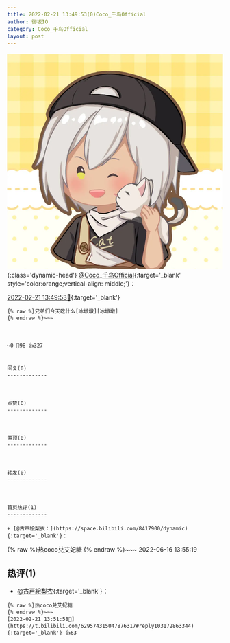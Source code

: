 ```yaml
---
title: 2022-02-21 13:49:53(0)Coco_千鸟Official
author: 御坂IO
category: Coco_千鸟Official
layout: post
---
```


![img](/images/85e485bc0dbd0cde4d15f24d7cffe9704618ad10.jpg){:class='dynamic-head'}
[@Coco_千鸟Official](https://space.bilibili.com/1891728206/dynamic){:target='_blank' style='color:orange;vertical-align: middle;'}：

[2022-02-21 13:49:53🔗](https://t.bilibili.com/629574315047876317){:target='_blank'}

~~~
{% raw %}兄弟们今天吃什么[冰墩墩][冰墩墩]
{% endraw %}~~~



↪️0 💬98 👍327


回复(0)
-------------



点赞(0)
-------------



置顶(0)
-------------



转发(0)
-------------



首页热评(1)
-------------

+ [@古戸絵梨衣：](https://space.bilibili.com/8417900/dynamic){:target='_blank'}：
~~~
{% raw %}热coco兑艾妃糖
{% endraw %}~~~
2022-06-16 13:55:19


热评(1)
-------------

+ [@古戸絵梨衣](https://space.bilibili.com/8417900/dynamic){:target='_blank'}：
~~~
{% raw %}热coco兑艾妃糖
{% endraw %}~~~
[2022-02-21 13:51:58🔗](https://t.bilibili.com/629574315047876317#reply103172863344){:target='_blank'} 👍63


